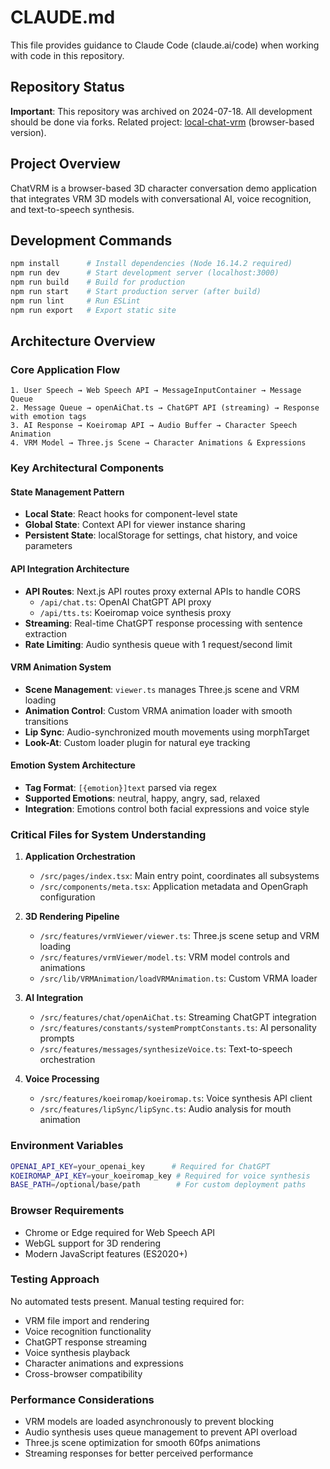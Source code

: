 # CLAUDE.md

This file provides guidance to Claude Code (claude.ai/code) when working with code in this repository.

## Repository Status
**Important**: This repository was archived on 2024-07-18. All development should be done via forks. Related project: [local-chat-vrm](https://github.com/takaaki-s/local-chat-vrm) (browser-based version).

## Project Overview
ChatVRM is a browser-based 3D character conversation demo application that integrates VRM 3D models with conversational AI, voice recognition, and text-to-speech synthesis.

## Development Commands
```bash
npm install      # Install dependencies (Node 16.14.2 required)
npm run dev      # Start development server (localhost:3000)
npm run build    # Build for production
npm run start    # Start production server (after build)
npm run lint     # Run ESLint
npm run export   # Export static site
```

## Architecture Overview

### Core Application Flow
```
1. User Speech → Web Speech API → MessageInputContainer → Message Queue
2. Message Queue → openAiChat.ts → ChatGPT API (streaming) → Response with emotion tags
3. AI Response → Koeiromap API → Audio Buffer → Character Speech Animation
4. VRM Model → Three.js Scene → Character Animations & Expressions
```

### Key Architectural Components

#### State Management Pattern
- **Local State**: React hooks for component-level state
- **Global State**: Context API for viewer instance sharing
- **Persistent State**: localStorage for settings, chat history, and voice parameters

#### API Integration Architecture
- **API Routes**: Next.js API routes proxy external APIs to handle CORS
  - `/api/chat.ts`: OpenAI ChatGPT API proxy
  - `/api/tts.ts`: Koeiromap voice synthesis proxy
- **Streaming**: Real-time ChatGPT response processing with sentence extraction
- **Rate Limiting**: Audio synthesis queue with 1 request/second limit

#### VRM Animation System
- **Scene Management**: `viewer.ts` manages Three.js scene and VRM loading
- **Animation Control**: Custom VRMA animation loader with smooth transitions
- **Lip Sync**: Audio-synchronized mouth movements using morphTarget
- **Look-At**: Custom loader plugin for natural eye tracking

#### Emotion System Architecture
- **Tag Format**: `[{emotion}]text` parsed via regex
- **Supported Emotions**: neutral, happy, angry, sad, relaxed
- **Integration**: Emotions control both facial expressions and voice style

### Critical Files for System Understanding

1. **Application Orchestration**
   - `/src/pages/index.tsx`: Main entry point, coordinates all subsystems
   - `/src/components/meta.tsx`: Application metadata and OpenGraph configuration

2. **3D Rendering Pipeline**
   - `/src/features/vrmViewer/viewer.ts`: Three.js scene setup and VRM loading
   - `/src/features/vrmViewer/model.ts`: VRM model controls and animations
   - `/src/lib/VRMAnimation/loadVRMAnimation.ts`: Custom VRMA loader

3. **AI Integration**
   - `/src/features/chat/openAiChat.ts`: Streaming ChatGPT integration
   - `/src/features/constants/systemPromptConstants.ts`: AI personality prompts
   - `/src/features/messages/synthesizeVoice.ts`: Text-to-speech orchestration

4. **Voice Processing**
   - `/src/features/koeiromap/koeiromap.ts`: Voice synthesis API client
   - `/src/features/lipSync/lipSync.ts`: Audio analysis for mouth animation

### Environment Variables
```bash
OPENAI_API_KEY=your_openai_key      # Required for ChatGPT
KOEIROMAP_API_KEY=your_koeiromap_key # Required for voice synthesis
BASE_PATH=/optional/base/path        # For custom deployment paths
```

### Browser Requirements
- Chrome or Edge required for Web Speech API
- WebGL support for 3D rendering
- Modern JavaScript features (ES2020+)

### Testing Approach
No automated tests present. Manual testing required for:
- VRM file import and rendering
- Voice recognition functionality
- ChatGPT response streaming
- Voice synthesis playback
- Character animations and expressions
- Cross-browser compatibility

### Performance Considerations
- VRM models are loaded asynchronously to prevent blocking
- Audio synthesis uses queue management to prevent API overload
- Three.js scene optimization for smooth 60fps animations
- Streaming responses for better perceived performance